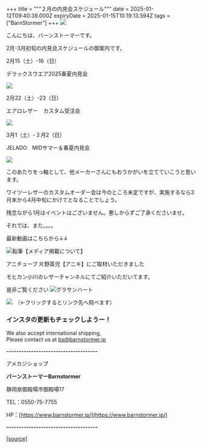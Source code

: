 +++
title = """２月の内見会スケジュール"""
date = 2025-01-12T09:40:38.000Z
expiryDate = 2025-01-15T10:19:13.594Z
tags = ["BarnStormer"]
+++
[![](https://stat.ameba.jp/user_images/20231023/16/barnstormer-go/b2/03/p/o0420015015354743273.png)](https://ameblo.jp/barnstormer-go/entry-12825670498.html)

こんにちは、バーンストーマーです。

2月-3月初旬の内見会スケジュールの御案内です。

2月15（土）-16（日）

デラックスウエア2025春夏内見会

[![](https://stat.ameba.jp/user_images/20250112/17/barnstormer-go/04/83/j/o0225022515532346965.jpg)](https://stat.ameba.jp/user_images/20250112/17/barnstormer-go/04/83/j/o0225022515532346965.jpg)

2月22（土）-23（日）

エアロレザー　カスタム受注会

[![](https://stat.ameba.jp/user_images/20250112/17/barnstormer-go/db/90/j/o0593041115532347235.jpg)](https://stat.ameba.jp/user_images/20250112/17/barnstormer-go/db/90/j/o0593041115532347235.jpg)

3月1（土）-３月2（日）

JELADO　MIDサマー＆春夏内見会

[![](https://stat.ameba.jp/user_images/20250112/17/barnstormer-go/ec/c1/j/o0225014415532347557.jpg)](https://stat.ameba.jp/user_images/20250112/17/barnstormer-go/ec/c1/j/o0225014415532347557.jpg)

このあたりをっ軸として、他メーカーさんにもおうかがいを立てていこうと思います。

ワイツーレザーのカスタムオーダー会は今のところ未定ですが、実施するなら3月末から4月中旬にかけてとなることでしょう。

残念ながら1月はイベントはございません。悪しからずご了承くださいませ。

それでは、また。。。。

最新動画はこちらから↓↓

![鉛筆](https://stat100.ameba.jp/blog/ucs/img/char/char3/519.png)【メディア掲載について】

アニチューブ 片野英児【アニキ】にご取材いただきました

モヒカン小川のレザーチャンネルにてご紹介いただいてます。

是非ご覧ください ![グラサンハート](https://stat100.ameba.jp/blog/ucs/img/char/char3/148.png)

[![](https://stat.ameba.jp/user_images/20230412/16/barnstormer-go/6a/23/p/o0108010815269242493.png)](https://www.instagram.com/barnstormer_daily/)　（←クリックするとリンク先へ飛べます）

### インスタの更新もチェックしようー！

We also accept international shipping,  
Please contact us at bs@barnstormer.jp

**\-------------------------------------**

アメカジショップ

**バーンストーマーBarnstormer**

静岡県御殿場市御殿場17

TEL：0550-75-7755

HP：[https://www.barnstormer.jp/](https://www.barnstormer.jp/)

**\-------------------------------------**

[[source]](https://ameblo.jp/barnstormer-go/entry-12882176312.html)
